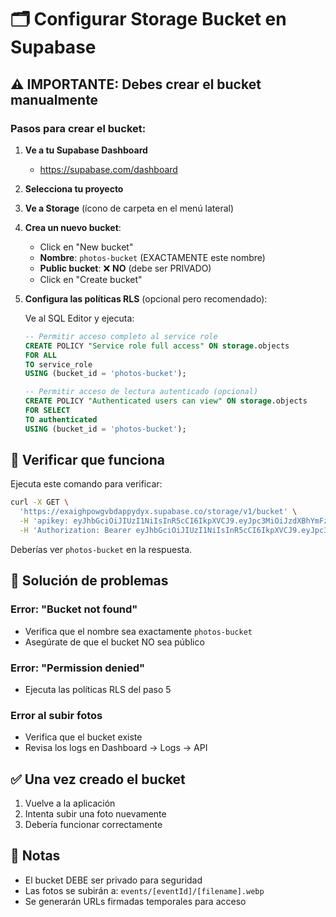# 🗂️ Configurar Storage Bucket en Supabase

## ⚠️ IMPORTANTE: Debes crear el bucket manualmente

### Pasos para crear el bucket:

1. **Ve a tu Supabase Dashboard**
   - https://supabase.com/dashboard

2. **Selecciona tu proyecto**

3. **Ve a Storage** (ícono de carpeta en el menú lateral)

4. **Crea un nuevo bucket**:
   - Click en "New bucket"
   - **Nombre**: `photos-bucket` (EXACTAMENTE este nombre)
   - **Public bucket**: ❌ **NO** (debe ser PRIVADO)
   - Click en "Create bucket"

5. **Configura las políticas RLS** (opcional pero recomendado):
   
   Ve al SQL Editor y ejecuta:
   
   ```sql
   -- Permitir acceso completo al service role
   CREATE POLICY "Service role full access" ON storage.objects
   FOR ALL 
   TO service_role
   USING (bucket_id = 'photos-bucket');

   -- Permitir acceso de lectura autenticado (opcional)
   CREATE POLICY "Authenticated users can view" ON storage.objects
   FOR SELECT
   TO authenticated
   USING (bucket_id = 'photos-bucket');
   ```

## 🧪 Verificar que funciona

Ejecuta este comando para verificar:

```bash
curl -X GET \
  'https://exaighpowgvbdappydyx.supabase.co/storage/v1/bucket' \
  -H 'apikey: eyJhbGciOiJIUzI1NiIsInR5cCI6IkpXVCJ9.eyJpc3MiOiJzdXBhYmFzZSIsInJlZiI6ImV4YWlnaHBvd2d2YmRhcHB5ZHl4Iiwicm9sZSI6InNlcnZpY2Vfcm9sZSIsImlhdCI6MTc1NDM2Nzk5MSwiZXhwIjoyMDY5OTQzOTkxfQ.gpH0Jd2fQliSMknPicdXEx9Em54o4WxKfZoK9rzK61E' \
  -H 'Authorization: Bearer eyJhbGciOiJIUzI1NiIsInR5cCI6IkpXVCJ9.eyJpc3MiOiJzdXBhYmFzZSIsInJlZiI6ImV4YWlnaHBvd2d2YmRhcHB5ZHl4Iiwicm9sZSI6InNlcnZpY2Vfcm9sZSIsImlhdCI6MTc1NDM2Nzk5MSwiZXhwIjoyMDY5OTQzOTkxfQ.gpH0Jd2fQliSMknPicdXEx9Em54o4WxKfZoK9rzK61E'
```

Deberías ver `photos-bucket` en la respuesta.

## 🚨 Solución de problemas

### Error: "Bucket not found"
- Verifica que el nombre sea exactamente `photos-bucket`
- Asegúrate de que el bucket NO sea público

### Error: "Permission denied"
- Ejecuta las políticas RLS del paso 5

### Error al subir fotos
- Verifica que el bucket existe
- Revisa los logs en Dashboard → Logs → API

## ✅ Una vez creado el bucket

1. Vuelve a la aplicación
2. Intenta subir una foto nuevamente
3. Debería funcionar correctamente

## 📝 Notas

- El bucket DEBE ser privado para seguridad
- Las fotos se subirán a: `events/[eventId]/[filename].webp`
- Se generarán URLs firmadas temporales para acceso